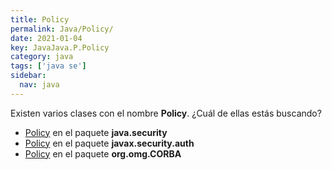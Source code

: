 ```yaml
---
title: Policy
permalink: Java/Policy/
date: 2021-01-04
key: JavaJava.P.Policy
category: java
tags: ['java se']
sidebar: 
  nav: java
---
```


Existen varios clases con el nombre **Policy**. ¿Cuál de ellas estás buscando?
<ul>
<li><a href="/Java/Policy-java-security/">Policy</a> en el paquete <strong>java.security</strong></li>
<li><a href="/Java/Policy-javax-security-auth/">Policy</a> en el paquete <strong>javax.security.auth</strong></li>
<li><a href="/Java/Policy-org-omg-CORBA/">Policy</a> en el paquete <strong>org.omg.CORBA</strong></li>
<ul>

